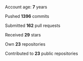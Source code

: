 Account age: **7** years

Pushed **1396** commits

Submitted **162** pull requests

Received **29** stars

Own **23** repositories

Contributed to **23** public repositories
